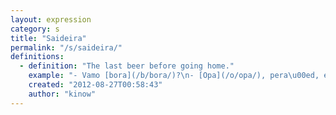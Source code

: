 ```yaml
---
layout: expression
category: s
title: "Saideira"
permalink: "/s/saideira/"
definitions:
  - definition: "The last beer before going home."
    example: "- Vamo [bora](/b/bora/)?\n- [Opa](/o/opa/), pera\u00ed, e a saideira?"
    created: "2012-08-27T00:58:43"
    author: "kinow"
---
```

